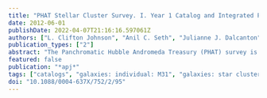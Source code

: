 ```yaml
---
title: "PHAT Stellar Cluster Survey. I. Year 1 Catalog and Integrated Photometry"
date: 2012-06-01
publishDate: 2022-04-07T21:16:16.597061Z
authors: ["L. Clifton Johnson", "Anil C. Seth", "Julianne J. Dalcanton", "Nelson Caldwell", "Morgan Fouesneau", "Dimitrios A. Gouliermis", "Paul W. Hodge", "Søren S. Larsen", "Knut A.~G. Olsen", "Izaskun San Roman", "Ata Sarajedini", "Daniel R. Weisz", "Benjamin F. Williams", "Lori C. Beerman", "Luciana Bianchi", "Andrew E. Dolphin", "Léo Girardi", "Puragra Guhathakurta", "Jason Kalirai", "Dustin Lang", "Antonela Monachesi", "Sanjay Nanda", "Hans-Walter Rix", "Evan D. Skillman"]
publication_types: ["2"]
abstract: "The Panchromatic Hubble Andromeda Treasury (PHAT) survey is an ongoing Hubble Space Telescope (HST) multi-cycle program to obtain high spatial resolution imaging of one-third of the M31 disk at ultraviolet through near-infrared wavelengths. In this paper, we present the first installment of the PHAT stellar cluster catalog. When completed, the PHAT cluster catalog will be among the largest and most comprehensive surveys of resolved star clusters in any galaxy. The exquisite spatial resolution achieved with HST has allowed us to identify hundreds of new clusters that were previously inaccessible with existing ground- based surveys. We identify 601 clusters in the Year 1 sample, representing more than a factor of four increase over previous catalogs within the current survey area (390 arcmin$^2$). This work presents results derived from the first åisebox-0.5ex~25% of the survey data; we estimate that the final sample will include i̊sebox-0.5ex~2500 clusters. For the Year 1 objects, we present a catalog with positions, radii, and six- band integrated photometry. Along with a general characterization of the cluster luminosities and colors, we discuss the cluster luminosity function, the cluster size distributions, and highlight a number of individually interesting clusters found in the Year 1 search."
featured: false
publication: "*apj*"
tags: ["catalogs", "galaxies: individual: M31", "galaxies: star clusters: general", "Astrophysics - Cosmology and Extragalactic Astrophysics", "Astrophysics - Galaxy Astrophysics", "Astrophysics - Solar and Stellar Astrophysics"]
doi: "10.1088/0004-637X/752/2/95"
---
```


